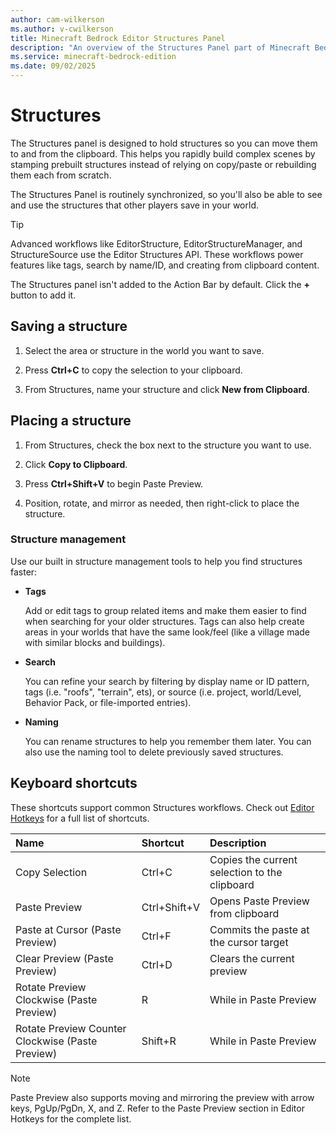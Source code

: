 ```yaml
---
author: cam-wilkerson
ms.author: v-cwilkerson
title: Minecraft Bedrock Editor Structures Panel
description: "An overview of the Structures Panel part of Minecraft Bedrock Editor"
ms.service: minecraft-bedrock-edition
ms.date: 09/02/2025
---
```


# Structures

The Structures panel is designed to hold structures so you can move them to and from the clipboard. This helps you rapidly build complex scenes by stamping prebuilt structures instead of relying on copy/paste or rebuilding them each from scratch.

The Structures Panel is routinely synchronized, so you'll also be able to see and use the structures that other players save in your world.

> [!TIP]
> Advanced workflows like EditorStructure, EditorStructureManager, and StructureSource use the Editor Structures API. These workflows power features like tags, search by name/ID, and creating from clipboard content.

The Structures panel isn't added to the Action Bar by default. Click the **+** button to add it.


## Saving a structure

1. Select the area or structure in the world you want to save.

2. Press **Ctrl+C** to copy the selection to your clipboard.

3. From Structures, name your structure and click **New from Clipboard**.


## Placing a structure

1. From Structures, check the box next to the structure you want to use.

2. Click **Copy to Clipboard**.

3. Press **Ctrl+Shift+V** to begin Paste Preview.

4. Position, rotate, and mirror as needed, then right-click to place the structure.

### Structure management

Use our built in structure management tools to help you find structures faster:

- **Tags**

    Add or edit tags to group related items and make them easier to find when searching for your older structures. Tags can also help create areas in your worlds that have the same look/feel (like a village made with similar blocks and buildings).

- **Search** 

    You can refine your search by filtering by display name or ID pattern, tags (i.e. "roofs", "terrain", ets), or source (i.e. project, world/Level, Behavior Pack, or file-imported entries).

- **Naming** 

    You can rename structures to help you remember them later. You can also use the naming tool to delete previously saved structures.


## Keyboard shortcuts

These shortcuts support common Structures workflows. Check out [Editor Hotkeys](../BedrockEditor/EditorKeyboardInputs.md) for a full list of shortcuts.

| Name | Shortcut | Description |
|:----|:----|:----|
| Copy Selection | Ctrl+C | Copies the current selection to the clipboard |
| Paste Preview | Ctrl+Shift+V | Opens Paste Preview from clipboard |
| Paste at Cursor (Paste Preview) | Ctrl+F | Commits the paste at the cursor target |
| Clear Preview (Paste Preview) | Ctrl+D | Clears the current preview |
| Rotate Preview Clockwise (Paste Preview) | R | While in Paste Preview |
| Rotate Preview Counter Clockwise (Paste Preview) | Shift+R | While in Paste Preview |

> [!NOTE]
> Paste Preview also supports moving and mirroring the preview with arrow keys, PgUp/PgDn, X, and Z. Refer to the Paste Preview section in Editor Hotkeys for the complete list.

